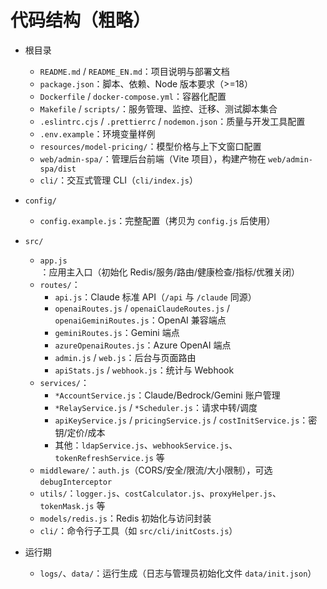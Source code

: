 # 代码结构（粗略）

- 根目录
  - `README.md` / `README_EN.md`：项目说明与部署文档
  - `package.json`：脚本、依赖、Node 版本要求（>=18）
  - `Dockerfile` / `docker-compose.yml`：容器化配置
  - `Makefile` / `scripts/`：服务管理、监控、迁移、测试脚本集合
  - `.eslintrc.cjs` / `.prettierrc` / `nodemon.json`：质量与开发工具配置
  - `.env.example`：环境变量样例
  - `resources/model-pricing/`：模型价格与上下文窗口配置
  - `web/admin-spa/`：管理后台前端（Vite 项目），构建产物在 `web/admin-spa/dist`
  - `cli/`：交互式管理 CLI（`cli/index.js`）

- `config/`
  - `config.example.js`：完整配置（拷贝为 `config.js` 后使用）

- `src/`
  - `app.js`：应用主入口（初始化 Redis/服务/路由/健康检查/指标/优雅关闭）
  - `routes/`：
    - `api.js`：Claude 标准 API（`/api` 与 `/claude` 同源）
    - `openaiRoutes.js` / `openaiClaudeRoutes.js` / `openaiGeminiRoutes.js`：OpenAI 兼容端点
    - `geminiRoutes.js`：Gemini 端点
    - `azureOpenaiRoutes.js`：Azure OpenAI 端点
    - `admin.js` / `web.js`：后台与页面路由
    - `apiStats.js` / `webhook.js`：统计与 Webhook
  - `services/`：
    - `*AccountService.js`：Claude/Bedrock/Gemini 账户管理
    - `*RelayService.js` / `*Scheduler.js`：请求中转/调度
    - `apiKeyService.js` / `pricingService.js` / `costInitService.js`：密钥/定价/成本
    - 其他：`ldapService.js`、`webhookService.js`、`tokenRefreshService.js` 等
  - `middleware/`：`auth.js`（CORS/安全/限流/大小限制），可选 `debugInterceptor`
  - `utils/`：`logger.js`、`costCalculator.js`、`proxyHelper.js`、`tokenMask.js` 等
  - `models/redis.js`：Redis 初始化与访问封装
  - `cli/`：命令行子工具（如 `src/cli/initCosts.js`）

- 运行期
  - `logs/`、`data/`：运行生成（日志与管理员初始化文件 `data/init.json`）
